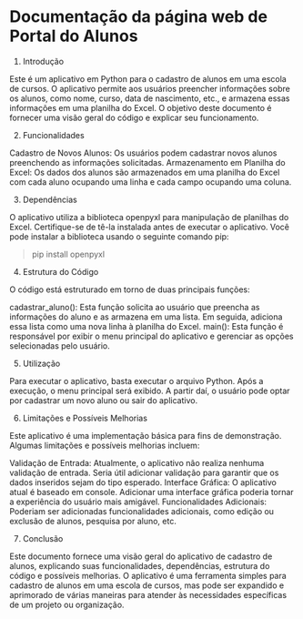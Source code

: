 # Documentação da página web de Portal do Alunos

1. Introdução

Este é um aplicativo em Python para o cadastro de alunos em uma escola de cursos. O aplicativo permite aos usuários 
preencher informações sobre os alunos, como nome, curso, data de nascimento, etc., e armazena essas informações em uma 
planilha do Excel. O objetivo deste documento é fornecer uma visão geral do código e explicar seu funcionamento.

2. Funcionalidades

Cadastro de Novos Alunos: Os usuários podem cadastrar novos alunos preenchendo as informações solicitadas.
Armazenamento em Planilha do Excel: Os dados dos alunos são armazenados em uma planilha do Excel com cada aluno 
ocupando uma linha e cada campo ocupando uma coluna.

3. Dependências

O aplicativo utiliza a biblioteca openpyxl para manipulação de planilhas do Excel. Certifique-se de tê-la instalada 
antes de executar o aplicativo. Você pode instalar a biblioteca usando o seguinte comando pip:


>pip install openpyxl

4. Estrutura do Código

O código está estruturado em torno de duas principais funções:

cadastrar_aluno(): Esta função solicita ao usuário que preencha as informações do aluno e as armazena em uma lista. 
Em seguida, adiciona essa lista como uma nova linha à planilha do Excel.
main(): Esta função é responsável por exibir o menu principal do aplicativo e gerenciar as opções selecionadas pelo usuário.

5. Utilização

Para executar o aplicativo, basta executar o arquivo Python. Após a execução, o menu principal será exibido. 
A partir daí, o usuário pode optar por cadastrar um novo aluno ou sair do aplicativo.

6. Limitações e Possíveis Melhorias

Este aplicativo é uma implementação básica para fins de demonstração. Algumas limitações e possíveis melhorias incluem:

Validação de Entrada: Atualmente, o aplicativo não realiza nenhuma validação de entrada. Seria útil adicionar 
validação para garantir que os dados inseridos sejam do tipo esperado.
Interface Gráfica: O aplicativo atual é baseado em console. Adicionar uma interface gráfica poderia tornar a 
experiência do usuário mais amigável.
Funcionalidades Adicionais: Poderiam ser adicionadas funcionalidades adicionais, como edição ou exclusão de 
alunos, pesquisa por aluno, etc.

7. Conclusão

Este documento fornece uma visão geral do aplicativo de cadastro de alunos, explicando suas funcionalidades, 
dependências, estrutura do código e possíveis melhorias. O aplicativo é uma ferramenta simples para cadastro de 
alunos em uma escola de cursos, mas pode ser expandido e aprimorado de várias maneiras para atender às necessidades 
específicas de um projeto ou organização.
